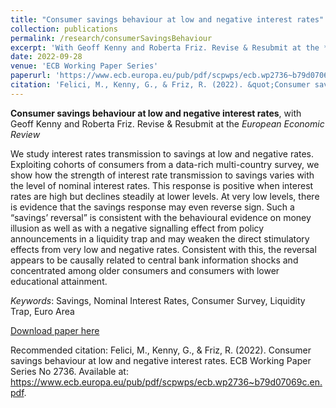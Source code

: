```yaml
---
title: "Consumer savings behaviour at low and negative interest rates"
collection: publications
permalink: /research/consumerSavingsBehaviour
excerpt: 'With Geoff Kenny and Roberta Friz. Revise & Resubmit at the *European Economic Review*'
date: 2022-09-28
venue: 'ECB Working Paper Series'
paperurl: 'https://www.ecb.europa.eu/pub/pdf/scpwps/ecb.wp2736~b79d07069c.en.pdf'
citation: 'Felici, M., Kenny, G., & Friz, R. (2022). &quot;Consumer savings behaviour at low and negative interest rates.&quot; <i>ECB Working Paper Series No 2736</i>. Revise & Resubmit at the <i>European Economic Review<i>'
---
```

**Consumer savings behaviour at low and negative interest rates**, with Geoff Kenny and Roberta Friz. Revise & Resubmit at the *European Economic Review*

We study interest rates transmission to savings at low and negative rates. Exploiting cohorts of consumers from a data-rich multi-country survey, we show how the strength of interest rate transmission to savings varies with the level of nominal interest rates. This response is positive when interest rates are high but declines steadily at lower levels. At very low levels, there is evidence that the savings response may even reverse sign. Such a “savings’ reversal” is consistent with the behavioural evidence on money illusion as well as with a negative signalling effect from policy announcements in a liquidity trap and may weaken the direct stimulatory effects from very low and negative rates. Consistent with this, the reversal appears to be causally related to central bank information shocks and concentrated among older consumers and consumers with lower educational attainment.

*Keywords*: Savings, Nominal Interest Rates, Consumer Survey, Liquidity Trap, Euro Area

[Download paper here](https://www.ecb.europa.eu/pub/pdf/scpwps/ecb.wp2736~b79d07069c.en.pdf)

Recommended citation: Felici, M., Kenny, G., & Friz, R. (2022). Consumer savings behaviour at low and negative interest rates. ECB Working Paper Series No 2736. Available at: https://www.ecb.europa.eu/pub/pdf/scpwps/ecb.wp2736~b79d07069c.en.pdf.
